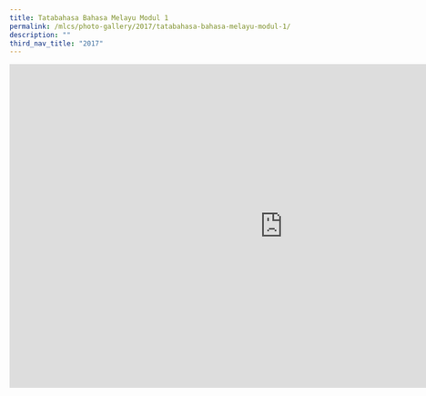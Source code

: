 ```yaml
---
title: Tatabahasa Bahasa Melayu Modul 1
permalink: /mlcs/photo-gallery/2017/tatabahasa-bahasa-melayu-modul-1/
description: ""
third_nav_title: "2017"
---
```

<iframe allowfullscreen="true" height="569" width="960" frameborder="0" src="https://docs.google.com/presentation/d/e/2PACX-1vTvZZmDIZ8IuP1u0aTUXH5vDtaIwshWRqkbT9eOuNvNwUcCrN3GGbJhrIEPkNNkmVnEn8zCKdsvBppv/embed?start=false&amp;loop=false&amp;delayms=3000"></iframe>